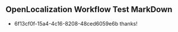 ## OpenLocalization Workflow Test MarkDown
* 6f13cf0f-15a4-4c16-8208-48ced6059e6b thanks!

<!--HONumber=Jul16_HO4-->


